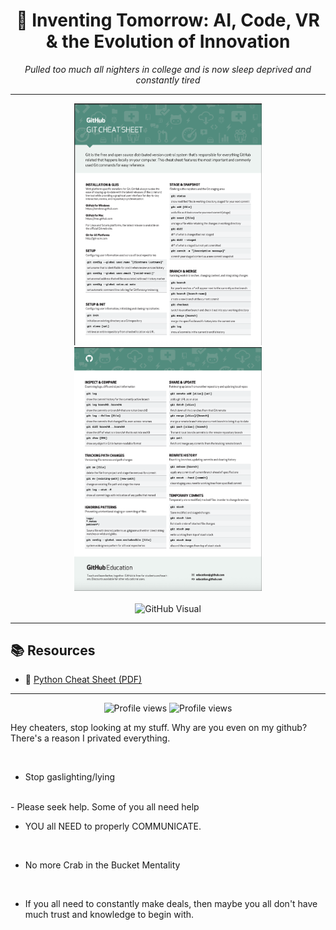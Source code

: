 <div align="center">
  <h1>🚀 Inventing Tomorrow: AI, Code, VR & the Evolution of Innovation</h1>
  <p>
    <em>Pulled too much all nighters in college and is now sleep deprived and constantly tired</em>
  </p>
</div>

---

<div align="center">
  <img src="https://github.com/webgence/webgence/blob/main/github1.png" alt="Tech Showcase 1" width="300">
  <img src="https://github.com/webgence/webgence/blob/main/gitthub2.png" alt="Tech Showcase 2" width="300">
</div>

<br/>

<div align="center">
  <img width="828" alt="GitHub Visual" src="https://github.com/user-attachments/assets/ada95d50-d734-4247-871b-4a7ca33729e5" />
</div>


---

## 📚 Resources

- 📄 [Python Cheat Sheet (PDF)](https://github.com/webgence/webgence/blob/main/python_cheatsheet.pdf)

---

<div align="center">
  <img src="https://komarev.com/ghpvc/?username=webgence&style=flat-square&color=blue" alt="Profile views"/>
  <img src="https://komarev.com/ghpvc/?username=iwang1959&style=flat-square&color=red" alt="Profile views"/>
</div>


Hey cheaters, stop looking at my stuff.
Why are you even on my github? There's a reason I privated everything.

<br>

 - Stop gaslighting/lying

<br>
- Please seek help. Some of you all need help

<br>

- YOU all NEED to properly COMMUNICATE.

<br>

- No more Crab in the Bucket Mentality 

<br>

- If you all need to constantly make deals, then maybe you all don't have much trust and knowledge to begin with.






